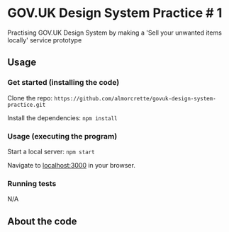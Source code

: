 # GOV.UK Design System Practice # 1

Practising GOV.UK Design System by making a 'Sell your unwanted items locally' service prototype

## Usage

### Get started (installing the code)

Clone the repo: `https://github.com/almorcrette/govuk-design-system-practice.git`

Install the dependencies: `npm install`

### Usage (executing the program)

Start a local server: `npm start`

Navigate to [localhost:3000](localhost:3000) in your browser.

### Running tests

N/A

## About the code

